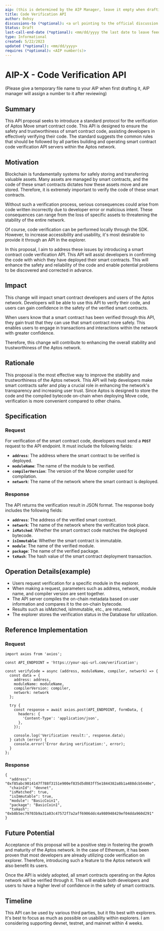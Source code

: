 ```yaml
---
aip: (this is determined by the AIP Manager, leave it empty when drafting)
title: Code Verification API
author: 0xhsy
discussions-to (*optional): <a url pointing to the official discussion thread>
Status: Draft
last-call-end-date (*optional): <mm/dd/yyyy the last date to leave feedbacks and reviews>
type: Informational
created: 5/22/2023
updated (*optional): <mm/dd/yyyy>
requires (*optional): <AIP number(s)>
---
```


# AIP-X - Code Verification API
  
(Please give a temporary file name to your AIP when first drafting it, AIP manager will assign a number to it after reviewing)

## Summary

This API proposal seeks to introduce a standard protocol for the verification of Aptos Move smart contract code. This API is designed to ensure the safety and trustworthiness of smart contract code, assisting developers in effectively verifying their code. The standard suggests the common rules that should be followed by all parties building and operating smart contract code verification API servers within the Aptos network.

## Motivation

Blockchain is fundamentally systems for safely storing and transferring valuable assets. Many assets are managed by smart contracts, and the code of these smart contracts dictates how these assets move and are stored. Therefore, it is extremely important to verify the code of these smart contracts.

Without such a verification process, serious consequences could arise from code written incorrectly due to developer error or malicious intent. These consequences can range from the loss of specific assets to threatening the stability of the entire network.

Of course, code verification can be performed locally through the SDK. However, to increase accessibility and usability, it's most desirable to provide it through an API in the explorer.

In this proposal, I aim to address these issues by introducing a smart contract code verification API. This API will assist developers in confirming the code with which they have deployed their smart contracts. This will enhance the safety and reliability of the code and enable potential problems to be discovered and corrected in advance.

## Impact

This change will impact smart contract developers and users of the Aptos network. Developers will be able to use this API to verify their code, and users can gain confidence in the safety of the verified smart contracts.

When users know that a smart contract has been verified through this API, they gain trust that they can use that smart contract more safely. This enables users to engage in transactions and interactions within the network with greater confidence.

Therefore, this change will contribute to enhancing the overall stability and trustworthiness of the Aptos network.

## Rationale

This proposal is the most effective way to improve the stability and trustworthiness of the Aptos network. This API will help developers make smart contracts safer and play a crucial role in enhancing the network's transparency and increasing user trust. Since Aptos is designed to store the code and the compiled bytecode on-chain when deploying Move code, verification is more convenient compared to other chains.

## Specification

### **Request**

For verification of the smart contract code, developers must send a **`POST`** request to the API endpoint. It must include the following fields:

- **`address`**: The address where the smart contract to be verified is deployed.
- **`moduleName`**: The name of the module to be verified.
- **`compilerVersion`**: The version of the Move compiler used for compilation.
- **`network`**: The name of the network where the smart contract is deployed.

### **Response**

The API returns the verification result in JSON format. The response body includes the following fields:

- **`address`**: The address of the verified smart contract.
- **`network`**: The name of the network where the verification took place.
- **`isMatched`**: Whether the smart contract code matches the deployed bytecode.
- **`isImmutable`**: Whether the smart contract is immutable.
- **`module`**: The name of the verified module.
- **`package`**: The name of the verified package.
- **`txHash`**: The hash value of the smart contract deployment transaction.

## Operation Details(example)

- Users request verification for a specific module in the explorer.
- When making a request, parameters such as address, network, module name, and compiler version are sent together.
- The API server compiles the on-chain metadata based on user information and compares it to the on-chain bytecode.
- Results such as isMatched, isImmutable, etc., are returned.
- The explorer stores the verification status in the Database for utilization.

## Reference Implementation

### **Request**

```tsx
import axios from 'axios';

const API_ENDPOINT = 'https://your-api-url.com/verification';

const verifyCode = async (address, moduleName, compiler, network) => {
  const data = {
    address: address,
    moduleName: moduleName,
    compilerVersion: compiler,
    network: network
  };

  try {
    const response = await axios.post(API_ENDPOINT, formData, {
      headers: {
        'Content-Type': 'application/json',
      },
    });

    console.log('Verification result:', response.data);
  } catch (error) {
    console.error('Error during verification:', error);
  }
};
```

### **Response**

```tsx
{
  "address": "0xf85abc9014147f788f3151e900ef835d5d083ff5e1844382a8b1a488dcb5440e",
  "chainId": "devnet",
  "isMatched": true,
  "isImmutable": true,
  "module": "BasicCoin1",
  "package": "BasicCoin1",
  "txHash": "0xb8b5ec79703b9a31a03c47572f7a2aff6906ddc4a980948429ef04dda960d291"
}
```

## Future Potential

Acceptance of this proposal will be a positive step in fostering the growth and maturity of the Aptos network. In the case of Ethereum, it has been proven that most developers are already utilizing code verification on explorer. Therefore, introducing such a feature to the Aptos network will also benefit its users.

Once the API is widely adopted, all smart contracts operating on the Aptos network will be verified through it. This will enable both developers and users to have a higher level of confidence in the safety of smart contracts.

## Timeline

This API can be used by various third parties, but it fits best with explorers. It's best to focus as much as possible on usability within explorers. I am considering supporting devnet, testnet, and mainnet within 4 weeks.